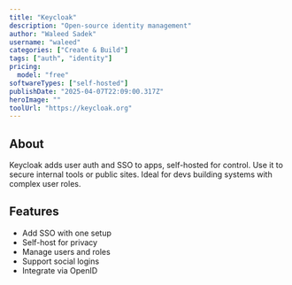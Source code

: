 ```yaml
---
title: "Keycloak"
description: "Open-source identity management"
author: "Waleed Sadek"
username: "waleed"
categories: ["Create & Build"]
tags: ["auth", "identity"]
pricing:
  model: "free"
softwareTypes: ["self-hosted"]
publishDate: "2025-04-07T22:09:00.317Z"
heroImage: ""
toolUrl: "https://keycloak.org"
---
```

## About
Keycloak adds user auth and SSO to apps, self-hosted for control. Use it to secure internal tools or public sites. Ideal for devs building systems with complex user roles.

## Features
- Add SSO with one setup
- Self-host for privacy
- Manage users and roles
- Support social logins
- Integrate via OpenID